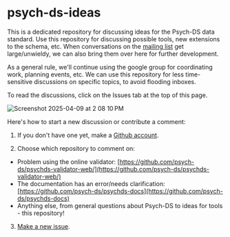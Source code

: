 # psych-ds-ideas

This is a dedicated repository for discussing ideas for the Psych-DS data standard.  Use this repository for discussing possible tools, new extensions to the schema, etc. When conversations on the [mailing list](https://groups.google.com/g/psych-data-standards) get large/unwieldy, we can also bring them over here for further development.

As a general rule, we'll continue using the google group for coordinating work, planning events, etc. We can use this repository for less time-sensitive discussions on specific topics, to avoid flooding inboxes.  

To read the discussions, click on the Issues tab at the top of this page. 

![Screenshot 2025-04-09 at 2 08 10 PM](https://github.com/user-attachments/assets/7f1a2b3f-5af4-4763-98ed-11e84f35d22d)

Here's how to start a new discussion or contribute a comment: 

1. If you don't have one yet, make a [Github account](https://docs.github.com/en/get-started/start-your-journey/creating-an-account-on-github).
   
2. Choose which repository to comment on:

* Problem using the online validator: [https://github.com/psych-ds/psychds-validator-web/](https://github.com/psych-ds/psychds-validator-web/)
* The documentation has an error/needs clarification: [https://github.com/psych-ds/psychds-docs](https://github.com/psych-ds/psychds-docs)
* Anything else, from general questions about Psych-DS to ideas for tools - this repository! 

3. [Make a new issue](https://docs.github.com/en/issues/tracking-your-work-with-issues/using-issues/creating-an-issue).
